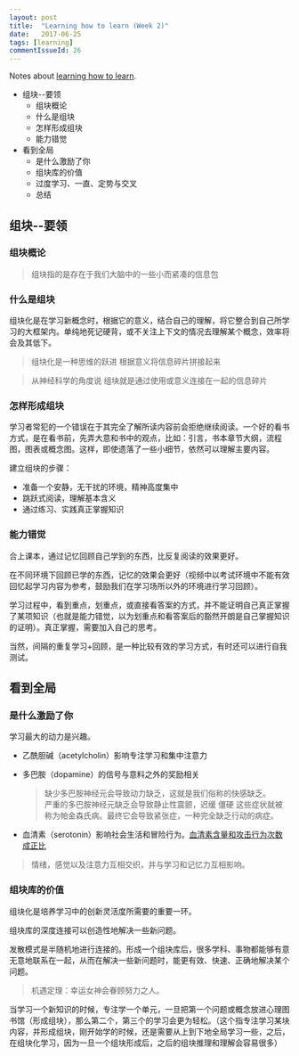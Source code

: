 ```yaml
---
layout: post
title:  "Learning how to learn (Week 2)"
date:   2017-06-25
tags: [learning]
commentIssueId: 26
---
```


Notes about [learning how to learn](https://www.coursera.org/learn/ruhe-xuexi/home/week/2).
* 组块--要领
  * 组块概论
  * 什么是组块
  * 怎样形成组块
  * 能力错觉
* 看到全局
  * 是什么激励了你
  * 组块库的价值
  * 过度学习、一直、定势与交叉
  * 总结

## 组块--要领

### 组块概论

> 组块指的是存在于我们大脑中的一些小而紧凑的信息包

### 什么是组块
组块化是在学习新概念时，根据它的意义，结合自己的理解，将它整合到自己所学习的大框架内。单纯地死记硬背，或不关注上下文的情况去理解某个概念，效率将会及其低下。

> 组块化是一种思维的跃进 根据意义将信息碎片拼接起来

> 从神经科学的角度说 组块就是通过使用或意义连接在一起的信息碎片

### 怎样形成组块
学习者常犯的一个错误在于其完全了解所读内容前会拒绝继续阅读。一个好的看书方式，是在看书前，先弄大意和书中的观点，比如：引言，书本章节大纲，流程图，图表或概念图。这样，即使遗落了一些小细节，依然可以理解主要内容。

建立组块的步骤：
* 准备一个安静，无干扰的环境，精神高度集中
* 跳跃式阅读，理解基本含义
* 通过练习、实践真正掌握知识


### 能力错觉
合上课本，通过记忆回顾自己学到的东西，比反复阅读的效果更好。

在不同环境下回顾已学的东西，记忆的效果会更好（视频中以考试环境中不能有效回忆起学习内容为参考，鼓励我们在学习场所以外的环境进行学习回顾）。

学习过程中，看到重点，划重点，或直接看答案的方式，并不能证明自己真正掌握了某项知识（也就是能力错觉，以为划重点和看答案后的豁然开朗是自己掌握知识的证明）。真正掌握，需要加入自己的思考。

当然，间隔的重复学习+回顾，是一种比较有效的学习方式，有时还可以进行自我测试。

## 看到全局

### 是什么激励了你
学习最大的动力是兴趣。
* 乙酰胆碱（acetylcholin）影响专注学习和集中注意力
* 多巴胺（dopamine）的信号与意料之外的奖励相关
  > 缺少多巴胺神经元会导致动力缺乏，这就是我们俗称的快感缺乏。<br>
    严重的多巴胺神经元缺乏会导致静止性震颤，迟缓 僵硬 这些症状就被称为帕金森氏病。最终它会导致紧张症，一种完全缺乏行动的病症。

* 血清素（serotonin）影响社会生活和冒险行为。[血清素含量和攻击行为次数成正比](https://zh.wikipedia.org/zh-hans/%E8%A1%80%E6%B8%85%E7%B4%A0)

> 情绪，感觉以及注意力互相交织，并与学习和记忆力互相影响。

### 组块库的价值
组块化是培养学习中的创新灵活度所需要的重要一环。

组块库的深度连接可以创造性地解决一些新问题。

发散模式是半随机地进行连接的。形成一个组块库后，很多学科、事物都能够有意无意地联系在一起，从而在解决一些新问题时，能更有效、快速、正确地解决某个问题。

> 机遇定理：幸运女神会眷顾努力之人。

当学习一个新知识的时候，专注学一个单元，一旦把第一个问题或概念放进心理图书馆（形成组块），那么第二个，第三个的学习会更为轻松。（这个指专注学习某块内容，并形成组块，刚开始学的时候，还是需要从上到下地全局学习一些，之后，在组块化学习，因为一旦一个组块形成后，之后的组块推理和理解会容易很多）
